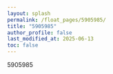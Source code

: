 ```yaml
---
layout: splash
permalink: /float_pages/5905985/
title: "5905985"
author_profile: false
last_modified_at: 2025-06-13
toc: false
---
```

 
5905985
